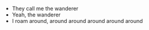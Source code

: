 - They call me the wanderer
- Yeah, the wanderer 
- I roam around, around around around around around

<!---
rexyness/rexyness is a ✨ special ✨ repository because its `README.md` (this file) appears on your GitHub profile.
You can click the Preview link to take a look at your changes.
--->
